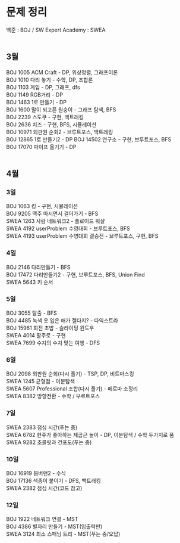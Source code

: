 <h1> 문제 정리</h1>
백준 : BOJ / SW Expert Academy : SWEA
<br><br>
<h2>3월</h2>

BOJ 1005 ACM Craft - DP, 위상정렬, 그래프이론<br>
BOJ 1010 다리 놓기 - 수학, DP, 조합론<br>
BOJ 1103 게임 - DP, 그래프, dfs<br>
BOJ 1149 RGB거리 - DP<br>
BOJ 1463 1로 만들기 - DP<br>
BOJ 1600 말이 되고픈 원숭이 - 그래프 탐색, BFS<br>
BOJ 2239 스도쿠 - 구현, 백트래킹<br>
BOJ 2636 치즈 - 구현, BFS, 시뮬레이션<br>
BOJ 10971 외판원 순회2 - 브루트포스, 백트레킹<br>
BOJ 12865 1로 만들기2 - DP<dp>
BOJ 14502 연구소 - 구현, 브루트포스, BFS<br>
BOJ 17070 파이프 옮기기 - DP<br><br>

<h2>4월</h2>
<h3>3일</h3>
BOJ 1063 킹 - 구현, 시뮬레이션<br>
BOJ 9205 맥주 마시면서 걸어가기 - BFS<br>
SWEA 1263 사람 네트워크2 - 플로이드 워샬<br>
SWEA 4192 userProblem 수영대회 - 브루트포스, BFS<br>
SWEA 4193 userProblem 수영대회 결승전 - 브루트포스, 구현, BFS<br>
<h3>4일</h3>
BOJ 2146 다리만들기 - BFS<br>
BOJ 17472 다리만들기2 - 구현, 브루트포스, BFS, Union Find<br>
SWEA 5643 키 순서<br>
<h3>5일</h3>
BOJ 3055 탈출 - BFS<br>
BOJ 4485 녹색 옷 입은 애가 젤다지? - 다익스트라<br>
BOJ 15961 회전 초밥 - 슬라이딩 윈도우<br>
SWEA 4014 활주로 - 구현<br>
SWEA 7699 수지의 수지 맞는 여행 - DFS<br>
<h3> 6일 </h3>
BOJ 2098 외판원 순회(다시 풀기) - TSP, DP, 비트마스킹<br>
SWEA 1245 균형점 - 이분탐색<br>
SWEA 5607 Professional 조합(다시 풀기) - 페르마 소정리<br>
SWEA 8382 방향전환 - 수학 / 부르트포스<br>
<h3> 7일 </h3>
SWEA 2383 점심 시간(푸는 중)<br>
SWEA 6782 현주가 좋아하는 제곱근 놀이 - DP, 이분탐색 / 수학 두가지로 품<br>
SWEA 9282 초콜릿과 건포도(푸는 중)<br>
<h3> 10일 </h3>
BOJ 16919 봄버맨2 - 수식<br>
BOJ 17136 색종이 붙이기 - DFS, 백트래킹<br>
SWEA 2382 점심 시간(코드 참고)<br>
<h3> 12일 </h3>
BOJ 1922 네트워크 연결 - MST<br>
BOJ 4386 별자리 만들기 - MST(입출력만)<br>
SWEA 3124 최소 스패닝 트리 - MST(푸는 중/오답)<br>
